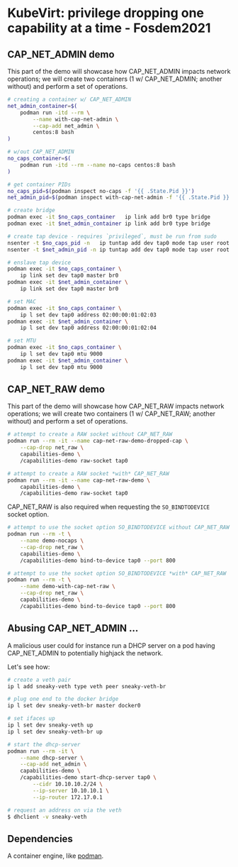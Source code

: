 # KubeVirt: privilege dropping one capability at a time - Fosdem2021

## CAP_NET_ADMIN demo

This part of the demo will showcase how CAP_NET_ADMIN impacts network
operations; we will create two containers (1 w/ CAP_NET_ADMIN; another without)
and perform a set of operations.

```bash
# creating a container w/ CAP_NET_ADMIN
net_admin_container=$(
    podman run -itd --rm \
        --name with-cap-net-admin \
        --cap-add net_admin \
        centos:8 bash
)

# w/out CAP_NET_ADMIN
no_caps_container=$(
    podman run -itd --rm --name no-caps centos:8 bash
)

# get container PIDs
no_caps_pid=$(podman inspect no-caps -f '{{ .State.Pid }}')
net_admin_pid=$(podman inspect with-cap-net-admin -f '{{ .State.Pid }}')

# create bridge
podman exec -it $no_caps_container   ip link add br0 type bridge
podman exec -it $net_admin_container ip link add br0 type bridge

# create tap device - requires `privileged`, must be run from sudo
nsenter -t $no_caps_pid -n   ip tuntap add dev tap0 mode tap user root
nsenter -t $net_admin_pid -n ip tuntap add dev tap0 mode tap user root

# enslave tap device
podman exec -it $no_caps_container \
    ip link set dev tap0 master br0
podman exec -it $net_admin_container \
    ip link set dev tap0 master br0

# set MAC
podman exec -it $no_caps_container \
    ip l set dev tap0 address 02:00:00:01:02:03
podman exec -it $net_admin_container \
    ip l set dev tap0 address 02:00:00:01:02:04

# set MTU
podman exec -it $no_caps_container \
    ip l set dev tap0 mtu 9000
podman exec -it $net_admin_container \
    ip l set dev tap0 mtu 9000
```

## CAP_NET_RAW demo

This part of the demo will showcase how CAP_NET_RAW impacts network
operations; we will create two containers (1 w/ CAP_NET_RAW; another without)
and perform a set of operations.

```bash
# attempt to create a RAW socket without CAP_NET_RAW
podman run --rm -it --name cap-net-raw-demo-dropped-cap \
    --cap-drop net_raw \
    capabilities-demo \
    /capabilities-demo raw-socket tap0

# attempt to create a RAW socket *with* CAP_NET_RAW
podman run --rm -it --name cap-net-raw-demo \
    capabilities-demo \
    /capabilities-demo raw-socket tap0
```

CAP_NET_RAW is also required when requesting the `SO_BINDTODEVICE` socket
option.

```bash
# attempt to use the socket option SO_BINDTODEVICE without CAP_NET_RAW
podman run --rm -t \
    --name demo-nocaps \
    --cap-drop net_raw \
    capabilities-demo \
    /capabilities-demo bind-to-device tap0 --port 800

# attempt to use the socket option SO_BINDTODEVICE *with* CAP_NET_RAW
podman run --rm -t \
    --name demo-with-cap-net-raw \
    --cap-drop net_raw \
    capabilities-demo \
    /capabilities-demo bind-to-device tap0 --port 800
```

## Abusing CAP_NET_ADMIN ...

A malicious user could for instance run a DHCP server on a pod having
CAP_NET_ADMIN to potentially highjack the network.

Let's see how:
```bash
# create a veth pair
ip l add sneaky-veth type veth peer sneaky-veth-br

# plug one end to the docker bridge
ip l set dev sneaky-veth-br master docker0

# set ifaces up
ip l set dev sneaky-veth up
ip l set dev sneaky-veth-br up

# start the dhcp-server
podman run --rm -it \
    --name dhcp-server \
    --cap-add net_admin \
    capabilities-demo \
    /capabilities-demo start-dhcp-server tap0 \
        --cidr 10.10.10.2/24 \
        --ip-server 10.10.10.1 \
        --ip-router 172.17.0.1

# request an address on via the veth
$ dhclient -v sneaky-veth
```

## Dependencies
A container engine, like [podman](https://podman.io/).
